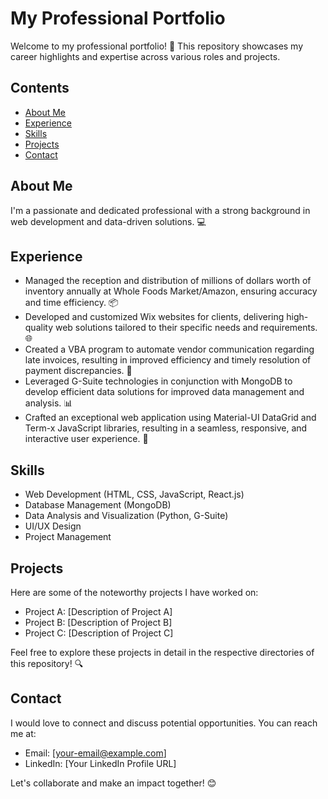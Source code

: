 # My Professional Portfolio

Welcome to my professional portfolio! 🚀 This repository showcases my career highlights and expertise across various roles and projects. 

## Contents

- [About Me](#about-me)
- [Experience](#experience)
- [Skills](#skills)
- [Projects](#projects)
- [Contact](#contact)

## About Me

I'm a passionate and dedicated professional with a strong background in web development and data-driven solutions. 💻

## Experience

- Managed the reception and distribution of millions of dollars worth of inventory annually at Whole Foods Market/Amazon, ensuring accuracy and time efficiency. 📦
- Developed and customized Wix websites for clients, delivering high-quality web solutions tailored to their specific needs and requirements. 🌐
- Created a VBA program to automate vendor communication regarding late invoices, resulting in improved efficiency and timely resolution of payment discrepancies. 💼
- Leveraged G-Suite technologies in conjunction with MongoDB to develop efficient data solutions for improved data management and analysis. 📊
- Crafted an exceptional web application using Material-UI DataGrid and Term-x JavaScript libraries, resulting in a seamless, responsive, and interactive user experience. 🌟

## Skills

- Web Development (HTML, CSS, JavaScript, React.js)
- Database Management (MongoDB)
- Data Analysis and Visualization (Python, G-Suite)
- UI/UX Design
- Project Management

## Projects

Here are some of the noteworthy projects I have worked on:

- Project A: [Description of Project A]
- Project B: [Description of Project B]
- Project C: [Description of Project C]

Feel free to explore these projects in detail in the respective directories of this repository! 🔍

## Contact

I would love to connect and discuss potential opportunities. You can reach me at:

- Email: [your-email@example.com]
- LinkedIn: [Your LinkedIn Profile URL]

Let's collaborate and make an impact together! 😊
